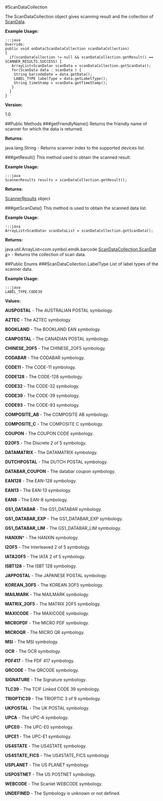 #ScanDataCollection

The ScanDataCollection object gives scanning result and the collection of [ScanData](Collection.ScanData).

**Example Usage:**

	:::java
	Override:
    public void onData(ScanDataCollection scanDataCollection)
    { 
      if(scanDataCollection != null && scanDataCollection.getResult() == SCANNER_RESULTS.SUCCESS) { 
       ArrayList<ScanData> scanData = scanDataCollection.getScanData(); 
       for(ScanData data : scanData ) { 
        String barcodeDate = data.getData(); 
        LABEL_TYPE labelType = data.getLabelType(); 
        String timeStamp = scanData.getTimeStamp(); 
       } 
      }  
    }

**Version:**

1.0

##Public Methods
###getFriendlyName()
Returns the friendly name of scanner for which the data is returned.

**Returns:**

java.lang.String - Returns scanner index to the supported devices list.

###getResult()
This method used to obtain the scanned result.

**Example Usage:**

	:::java
	ScannerResults results = scanDataCollection.getResult();

**Returns:**

[ScannerResults](BarcodeManager#BarcodeManager.ScannerResults) object

###getScanData()
This method is used to obtain the scanned data list.

**Example Usage:**

	:::java
	ArrayList<ScanData> scanDataList = scanDataCollection.getScanData();

**Returns:**

java.util.ArrayList&lt;com.symbol.emdk.barcode.[ScanDataCollection.ScanData](Collection.ScanData)&gt; - Returns the collection of scan data.

##Public Enums
###ScanDataCollection.LabelType
List of label types of the scanner data.

**Example Usage:**

	:::java
	LABEL_TYPE.CODE39

**Values:**

**AUSPOSTAL** - The AUSTRALIAN POSTAL symbology.

**AZTEC** - The AZTEC symbology

**BOOKLAND** - The BOOKLAND EAN symbology.

**CANPOSTAL** - The CANADIAN POSTAL symbology.

**CHINESE_2OF5** - The CHINESE_2OF5 symbology.

**CODABAR** - The CODABAR symbology.

**CODE11** - The CODE-11 symbology.

**CODE128** - The CODE-128 symbology.

**CODE32** - The CODE-32 symbology.

**CODE39** - The CODE-39 symbology.

**CODE93** - The CODE-93 symbology.

**COMPOSITE_AB** - The COMPOSITE AB symbology.

**COMPOSITE_C** - The COMPOSITE C symbology.

**COUPON** - The COUPON CODE symbology.

**D2OF5** - The Discrete 2 of 5 symbology.

**DATAMATRIX** - The DATAMATRIX symbology.

**DUTCHPOSTAL** - The DUTCH POSTAL symbology.

**DATABAR_COUPON** - The databar coupon symbology.

**EAN128** - The EAN-128 symbology.

**EAN13** - The EAN-13 symbology.

**EAN8** - The EAN-8 symbology.

**GS1_DATABAR** - The GS1_DATABAR symbology.

**GS1_DATABAR_EXP** - The GS1_DATABAR_EXP symbology.

**GS1_DATABAR_LIM** - The GS1_DATABAR_LIM symbology.

**HANXIN*** - The HANXIN symbology.

**I2OF5** - The Interleaved 2 of 5 symbology.

**IATA2OF5** - The IATA 2 of 5 symbology.

**ISBT128** - The ISBT 128 symbology.

**JAPPOSTAL** - The JAPANESE POSTAL symbology.

**KOREAN_3OF5** - The KOREAN 3OF5 symbology.

**MAILMARK** - The MAILMARK symbology.

**MATRIX_2OF5** - The MATRIX 2OF5 symbology.

**MAXICODE** - The MAXICODE symbology.

**MICROPDF** - The MICRO PDF symbology.

**MICROQR** - The MICRO QR symbology.

**MSI** - The MSI symbology.

**OCR** - The OCR symbology.

**PDF417** - The PDF 417 symbology.

**QRCODE** - The QRCODE symbology.

**SIGNATURE** - The Signature symbology.

**TLC39** - The TCIF Linked CODE 39 symbology.

**TRIOPTIC39** - The TRIOPTIC 3 of 9 symbology.

**UKPOSTAL** - The UK POSTAL symbology.

**UPCA** - The UPC-A symbology.

**UPCE0** - The UPC-E0 symbology.

**UPCE1** - The UPC-E1 symbology.

**US4STATE** - The US4STATE symbology.

**US4STATE_FICS** - The US4STATE_FICS symbology

**USPLANET** - The US PLANET symbology.

**USPOSTNET** - The US POSTNET symbology.

**WEBCODE** - The Scanlet WEBCODE symbology.

**UNDEFINED** - The Symbology is unknown or not defined.


